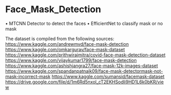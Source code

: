 # Face_Mask_Detection
•	MTCNN Detector to detect the faces
•	EfficientNet to classify mask or no mask

The dataset is compiled from the following sources:
https://www.kaggle.com/andrewmvd/face-mask-detection
https://www.kaggle.com/omkargurav/face-mask-dataset
https://www.kaggle.com/prithwirajmitra/covid-face-mask-detection-dataset
https://www.kaggle.com/vijaykumar1799/face-mask-detection
https://www.kaggle.com/ashishjangra27/face-mask-12k-images-dataset
https://www.kaggle.com/spandanpatnaik09/face-mask-detectormask-not-mask-incorrect-mask
https://www.kaggle.com/sumansid/facemask-dataset
https://drive.google.com/file/d/1m6Rd5nxol_cT2EKHSodli9HD1L6k0bKR/view
